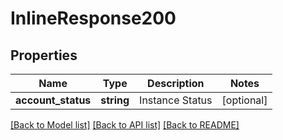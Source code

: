 # InlineResponse200

## Properties
Name | Type | Description | Notes
------------ | ------------- | ------------- | -------------
**account_status** | **string** | Instance Status | [optional] 

[[Back to Model list]](../README.md#documentation-for-models) [[Back to API list]](../README.md#documentation-for-api-endpoints) [[Back to README]](../README.md)

